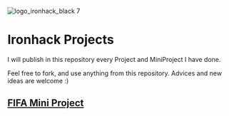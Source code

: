 ![logo_ironhack_black 7](file:///Users/jesus/Downloads/ironhack_logonegro.png)

# Ironhack Projects

I will publish in this repository every Project and MiniProject I have done.

Feel free to fork, and use anything from this repository.
Advices and new ideas are welcome :)

## [FIFA Mini Project](https://github.com/jesus-jpeg/IronhackProjects/tree/main/FIFA-project)

